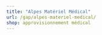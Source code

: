 ```yaml
---
title: "Alpes Matériel Médical"
url: /gap/alpes-materiel-medical/
shop: approvisionnement médical
---
```

